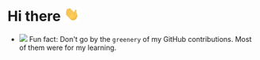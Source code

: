 # Hi there <img src="https://raw.githubusercontent.com/ABSphreak/ABSphreak/master/gifs/Hi.gif" width="30px">

- <img src="https://media.tenor.com/images/3bccfef3258a3bd826fc6344c73cd42b/tenor.gif" width="35px"> Fun fact: Don't go by the `greenery` of my GitHub contributions. Most of them were for my learning.
